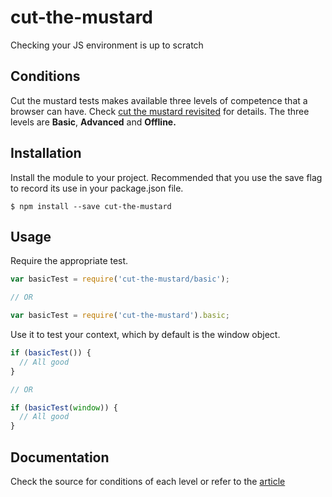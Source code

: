 # cut-the-mustard
Checking your JS environment is up to scratch

## Conditions

Cut the mustard tests makes available three levels of competence that a browser can have. Check [cut the mustard revisited](https://justmarkup.com/log/2015/02/26/cut-the-mustard-revisited/) for details. The three levels are **Basic**, **Advanced** and **Offline.**

## Installation

Install the module to your project. Recommended that you use the save flag to record its use in your package.json file.

```
$ npm install --save cut-the-mustard
```

## Usage

Require the appropriate test.

```js
var basicTest = require('cut-the-mustard/basic');

// OR

var basicTest = require('cut-the-mustard').basic;
```

Use it to test your context, which by default is the window object.

```js
if (basicTest()) {
  // All good
}

// OR

if (basicTest(window)) {
  // All good
}
```

## Documentation

Check the source for conditions of each level or refer to the [article](https://justmarkup.com/log/2015/02/26/cut-the-mustard-revisited/)
